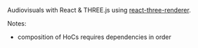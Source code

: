 Audiovisuals with React & THREE.js using [react-three-renderer](https://github.com/toxicFork/react-three-renderer).

Notes:
- composition of HoCs requires dependencies in order

